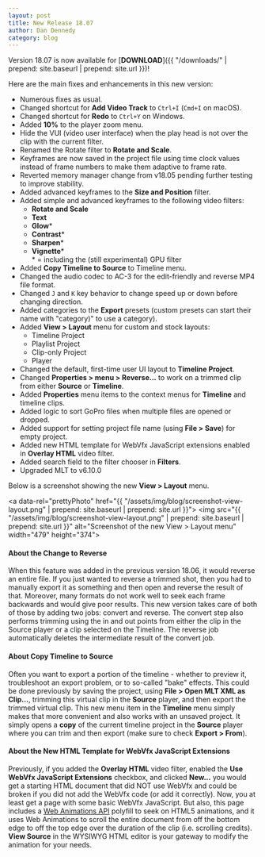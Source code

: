 ```yaml
---
layout: post
title: New Release 18.07
author: Dan Dennedy
category: blog
---
```


Version 18.07 is now available for [**DOWNLOAD**]({{ "/downloads/" | prepend: site.baseurl | prepend: site.url }})!

Here are the main fixes and enhancements in this new version:

* Numerous fixes as usual.
* Changed shortcut for **Add Video Track** to `Ctrl+I` (`Cmd+I` on macOS).
* Changed shortcut for **Redo** to `Ctrl+Y` on Windows.
* Added **10%** to the player zoom menu.
* Hide the VUI (video user interface) when the play head is not over the clip with the current filter.
* Renamed the Rotate filter to **Rotate and Scale**.
* Keyframes are now saved in the project file using time clock values instead of frame numbers to make them adaptive to frame rate.
* Reverted memory manager change from v18.05 pending further testing to improve stability.
* Added advanced keyframes to the **Size and Position** filter.
* Added simple and advanced keyframes to the following video filters:
  - **Rotate and Scale**
  - **Text**
  - **Glow***
  - **Contrast***
  - **Sharpen***
  - **Vignette***  
  \* = including the (still experimental) GPU filter
* Added **Copy Timeline to Source** to Timeline menu.
* Changed the audio codec to AC-3 for the edit-friendly and reverse MP4 file format.
* Changed `J` and `K` key behavior to change speed up or down before changing direction.
* Added categories to the **Export** presets (custom presets can start their name with "category)" to use a category).
* Added **View > Layout** menu for custom and stock layouts:
  - Timeline Project
  - Playlist Project
  - Clip-only Project
  - Player
* Changed the default, first-time user UI layout to **Timeline Project**.
* Changed **Properties > menu > Reverse...** to work on a trimmed clip from either **Source** or **Timeline**.
* Added **Properties** menu items to the context menus for **Timeline** and timeline clips.
* Added logic to sort GoPro files when multiple files are opened or dropped.
* Added support for setting project file name (using **File > Save**) for empty project.
* Added new HTML template for WebVfx JavaScript extensions enabled in **Overlay HTML** video filter.
* Added search field to the filter chooser in **Filters**.
* Upgraded MLT to v6.10.0

Below is a screenshot showing the new **View > Layout** menu.

<a data-rel="prettyPhoto" href="{{ "/assets/img/blog/screenshot-view-layout.png" | prepend: site.baseurl | prepend: site.url }}">
<img src="{{ "/assets/img/blog/screenshot-view-layout.png" | prepend: site.baseurl | prepend: site.url }}" alt="Screenshot of the new View > Layout menu" width="479" height="374"></a>

<!--more-->

#### About the Change to Reverse

When this feature was added in the previous version 18.06, it would reverse an
entire file. If you just wanted to reverse a trimmed shot, then you had to
manually export it as something and then open and reverse the result of that.
Moreover, many formats do not work well to seek each frame backwards and would
give poor results. This new version takes care of both of those by adding two
jobs: convert and reverse. The convert step also performs trimming using the in
and out points from either the clip in the Source player or a clip selected on
the Timeline. The reverse job automatically deletes the intermediate result
of the convert job.

#### About Copy Timeline to Source

Often you want to export a portion of the timeline - whether to preview it,
troubleshoot an export problem, or to so-called "bake" effects. This could be
done previously by saving the project, using **File > Open MLT XML as Clip...**,
trimming this virtual clip in the **Source** player, and then export the
trimmed virtual clip. This new menu item in the **Timeline** menu simply makes
that more convenient and also works with an unsaved project. It simply opens a
**copy** of the current timeline project in the **Source** player where you can
trim and then export (make sure to check **Export > From**).

#### About the New HTML Template for WebVfx JavaScript Extensions

Previously, if you added the **Overlay HTML** video filter, enabled the **Use
WebVfx JavaScript Extensions** checkbox, and clicked **New...** you would get a
starting HTML document that did NOT use WebVfx and could be broken if you did
not add the WebVfx code (or add it correctly). Now, you at least get a page with
some basic WebVfx JavaScript. But also, this page includes a [Web Animations
API](https://developer.mozilla.org/en-US/docs/Web/API/Web_Animations_API/Using_the_Web_Animations_API)
polyfill to seek on HTML5 animations, and it uses Web Animations to scroll the
entire document from off the bottom edge to off the top edge over the duration
of the clip (i.e. scrolling credits). **View Source** in the WYSIWYG HTML editor
is your gateway to modify the animation for your needs.
